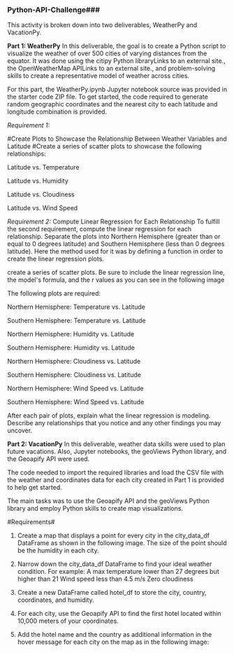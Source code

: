 ### Python-API-Challenge###


This activity is broken down into two deliverables, WeatherPy and VacationPy.

**Part 1: WeatherPy**
In this deliverable, the goal is to create a Python script to visualize the weather of over 500 cities of varying distances from the equator. It was done using the citipy Python libraryLinks to an external site., the OpenWeatherMap APILinks to an external site., and problem-solving skills to create a representative model of weather across cities.

For this part, the WeatherPy.ipynb Jupyter notebook source was provided in the starter code ZIP file. 
To get started, the code required to generate random geographic coordinates and the nearest city to each latitude and longitude combination is provided.

*Requirement 1:*

#Create Plots to Showcase the Relationship Between Weather Variables and Latitude
#Create a series of scatter plots to showcase the following relationships:

Latitude vs. Temperature

Latitude vs. Humidity

Latitude vs. Cloudiness

Latitude vs. Wind Speed

*Requirement 2:*
Compute Linear Regression for Each Relationship
To fulfill the second requirement, compute the linear regression for each relationship. 
Separate the plots into Northern Hemisphere (greater than or equal to 0 degrees latitude) and Southern Hemisphere (less than 0 degrees latitude). Here the method used for it was by defining a function in order to create the linear regression plots.

create a series of scatter plots. Be sure to include the linear regression line, the model's formula, and the r values as you can see in the following image

The following plots are required:

Northern Hemisphere: Temperature vs. Latitude

Southern Hemisphere: Temperature vs. Latitude

Northern Hemisphere: Humidity vs. Latitude

Southern Hemisphere: Humidity vs. Latitude

Northern Hemisphere: Cloudiness vs. Latitude

Southern Hemisphere: Cloudiness vs. Latitude

Northern Hemisphere: Wind Speed vs. Latitude

Southern Hemisphere: Wind Speed vs. Latitude

After each pair of plots, explain what the linear regression is modeling. Describe any relationships that you notice and any other findings you may uncover.

**Part 2: VacationPy**
In this deliverable, weather data skills were used to plan future vacations. Also, Jupyter notebooks, the geoViews Python library, and the Geoapify API were used.

The code needed to import the required libraries and load the CSV file with the weather and coordinates data for each city created in Part 1 is provided to help get started.

The main tasks was to use the Geoapify API and the geoViews Python library and employ Python skills to create map visualizations.

#Requirements#

1. Create a map that displays a point for every city in the city_data_df DataFrame as shown in the following image. The size of the point should be the humidity in each city.
   
2. Narrow down the city_data_df DataFrame to find your ideal weather condition. For example:
A max temperature lower than 27 degrees but higher than 21
Wind speed less than 4.5 m/s
Zero cloudiness

4. Create a new DataFrame called hotel_df to store the city, country, coordinates, and humidity.

5. For each city, use the Geoapify API to find the first hotel located within 10,000 meters of your coordinates.

6. Add the hotel name and the country as additional information in the hover message for each city on the map as in the following image:
